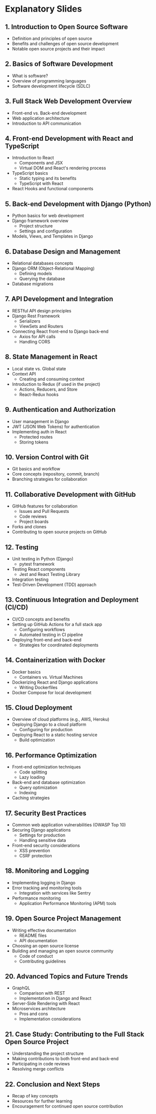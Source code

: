 # Explanatory Slides

## 1. Introduction to Open Source Software

- Definition and principles of open source
- Benefits and challenges of open source development
- Notable open source projects and their impact

## 2. Basics of Software Development

- What is software?
- Overview of programming languages
- Software development lifecycle (SDLC)

## 3. Full Stack Web Development Overview

- Front-end vs. Back-end development
- Web application architecture
- Introduction to API communication

## 4. Front-end Development with React and TypeScript

- Introduction to React
    - Components and JSX
    - Virtual DOM and React's rendering process
- TypeScript basics
    - Static typing and its benefits
    - TypeScript with React
- React Hooks and functional components

## 5. Back-end Development with Django (Python)

- Python basics for web development
- Django framework overview
    - Project structure
    - Settings and configuration
- Models, Views, and Templates in Django

## 6. Database Design and Management

- Relational databases concepts
- Django ORM (Object-Relational Mapping)
    - Defining models
    - Querying the database
- Database migrations

## 7. API Development and Integration

- RESTful API design principles
- Django Rest Framework
    - Serializers
    - ViewSets and Routers
- Connecting React front-end to Django back-end
    - Axios for API calls
    - Handling CORS

## 8. State Management in React

- Local state vs. Global state
- Context API
    - Creating and consuming context
- Introduction to Redux (if used in the project)
    - Actions, Reducers, and Store
    - React-Redux hooks

## 9. Authentication and Authorization

- User management in Django
- JWT (JSON Web Tokens) for authentication
- Implementing auth in React
    - Protected routes
    - Storing tokens

## 10. Version Control with Git

- Git basics and workflow
- Core concepts (repository, commit, branch)
- Branching strategies for collaboration

## 11. Collaborative Development with GitHub

- GitHub features for collaboration
    - Issues and Pull Requests
    - Code reviews
    - Project boards
- Forks and clones
- Contributing to open source projects on GitHub

## 12. Testing

- Unit testing in Python (Django)
    - pytest framework
- Testing React components
    - Jest and React Testing Library
- Integration testing
- Test-Driven Development (TDD) approach

## 13. Continuous Integration and Deployment (CI/CD)

- CI/CD concepts and benefits
- Setting up GitHub Actions for a full stack app
    - Configuring workflows
    - Automated testing in CI pipeline
- Deploying front-end and back-end
    - Strategies for coordinated deployments

## 14. Containerization with Docker

- Docker basics
    - Containers vs. Virtual Machines
- Dockerizing React and Django applications
    - Writing Dockerfiles
- Docker Compose for local development

## 15. Cloud Deployment

- Overview of cloud platforms (e.g., AWS, Heroku)
- Deploying Django to a cloud platform
    - Configuring for production
- Deploying React to a static hosting service
    - Build optimization

## 16. Performance Optimization

- Front-end optimization techniques
    - Code splitting
    - Lazy loading
- Back-end and database optimization
    - Query optimization
    - Indexing
- Caching strategies

## 17. Security Best Practices

- Common web application vulnerabilities (OWASP Top 10)
- Securing Django applications
    - Settings for production
    - Handling sensitive data
- Front-end security considerations
    - XSS prevention
    - CSRF protection

## 18. Monitoring and Logging

- Implementing logging in Django
- Error tracking and monitoring tools
    - Integration with services like Sentry
- Performance monitoring
    - Application Performance Monitoring (APM) tools

## 19. Open Source Project Management

- Writing effective documentation
    - README files
    - API documentation
- Choosing an open source license
- Building and managing an open source community
    - Code of conduct
    - Contributing guidelines

## 20. Advanced Topics and Future Trends

- GraphQL
    - Comparison with REST
    - Implementation in Django and React
- Server-Side Rendering with React
- Microservices architecture
    - Pros and cons
    - Implementation considerations

## 21. Case Study: Contributing to the Full Stack Open Source Project

- Understanding the project structure
- Making contributions to both front-end and back-end
- Participating in code reviews
- Resolving merge conflicts

## 22. Conclusion and Next Steps

- Recap of key concepts
- Resources for further learning
- Encouragement for continued open source contribution